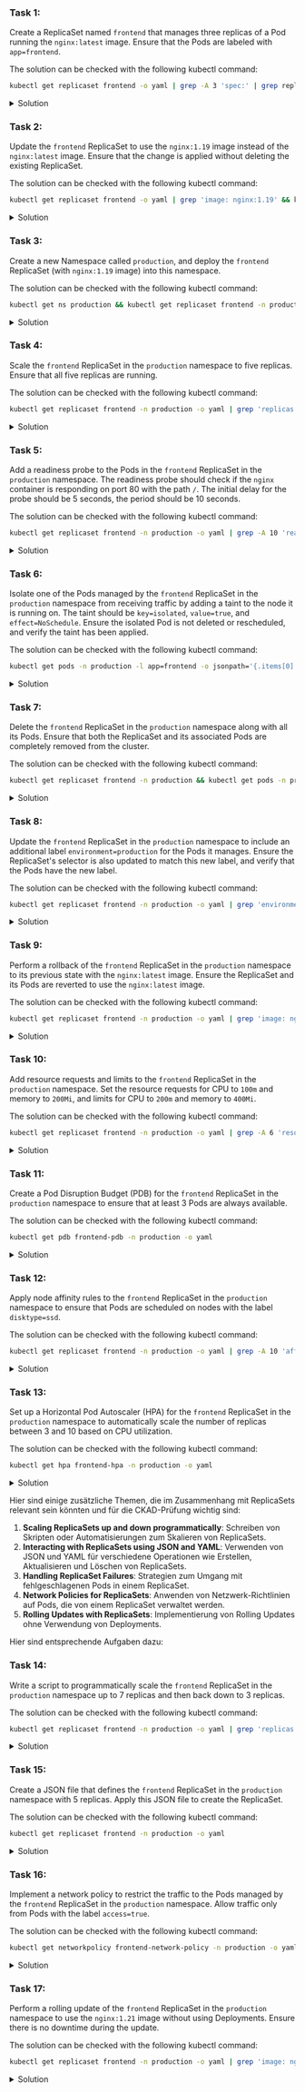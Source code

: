 ### Task 1:

Create a ReplicaSet named `frontend` that manages three replicas of a Pod running the `nginx:latest` image. Ensure that the Pods are labeled with `app=frontend`.

The solution can be checked with the following kubectl command:
```bash
kubectl get replicaset frontend -o yaml | grep -A 3 'spec:' | grep replicas: && kubectl get pods -l app=frontend --field-selector=status.phase=Running | wc -l
```

<details>
<summary>Solution</summary>

```bash
cat <<EOF | kubectl apply -f -
apiVersion: apps/v1
kind: ReplicaSet
metadata:
  name: frontend
spec:
  replicas: 3
  selector:
    matchLabels:
      app: frontend
  template:
    metadata:
      labels:
        app: frontend
    spec:
      containers:
      - name: nginx
        image: nginx:latest
EOF
```
</details>

### Task 2:

Update the `frontend` ReplicaSet to use the `nginx:1.19` image instead of the `nginx:latest` image. Ensure that the change is applied without deleting the existing ReplicaSet.

The solution can be checked with the following kubectl command:
```bash
kubectl get replicaset frontend -o yaml | grep 'image: nginx:1.19' && kubectl get pods -l app=frontend -o jsonpath='{.items[*].spec.containers[*].image}'
```

<details>
<summary>Solution</summary>

```bash
kubectl apply -f - <<EOF
apiVersion: apps/v1
kind: ReplicaSet
metadata:
  name: frontend
spec:
  replicas: 3
  selector:
    matchLabels:
      app: frontend
  template:
    metadata:
      labels:
        app: frontend
    spec:
      containers:
      - name: nginx
        image: nginx:1.19
EOF
```
</details>

### Task 3:

Create a new Namespace called `production`, and deploy the `frontend` ReplicaSet (with `nginx:1.19` image) into this namespace.

The solution can be checked with the following kubectl command:
```bash
kubectl get ns production && kubectl get replicaset frontend -n production -o yaml | grep 'image: nginx:1.19' && kubectl get pods -n production -l app=frontend --field-selector=status.phase=Running | wc -l
```

<details>
<summary>Solution</summary>

```bash
# Create the namespace
kubectl create namespace production

# Deploy the ReplicaSet into the 'production' namespace
cat <<EOF | kubectl apply -f -
apiVersion: apps/v1
kind: ReplicaSet
metadata:
  name: frontend
  namespace: production
spec:
  replicas: 3
  selector:
    matchLabels:
      app: frontend
  template:
    metadata:
      labels:
        app: frontend
    spec:
      containers:
      - name: nginx
        image: nginx:1.19
EOF
```
</details>

### Task 4:

Scale the `frontend` ReplicaSet in the `production` namespace to five replicas. Ensure that all five replicas are running.

The solution can be checked with the following kubectl command:
```bash
kubectl get replicaset frontend -n production -o yaml | grep 'replicas: 5' && kubectl get pods -n production -l app=frontend --field-selector=status.phase=Running | wc -l
```

<details>
<summary>Solution</summary>

```bash
kubectl scale replicaset frontend --replicas=5 -n production
```
</details>

### Task 5:

Add a readiness probe to the Pods in the `frontend` ReplicaSet in the `production` namespace. The readiness probe should check if the `nginx` container is responding on port 80 with the path `/`. The initial delay for the probe should be 5 seconds, the period should be 10 seconds.

The solution can be checked with the following kubectl command:
```bash
kubectl get replicaset frontend -n production -o yaml | grep -A 10 'readinessProbe' && kubectl describe pod -n production -l app=frontend | grep 'Readiness probe'
```

<details>
<summary>Solution</summary>

```bash
cat <<EOF | kubectl apply -f -
apiVersion: apps/v1
kind: ReplicaSet
metadata:
  name: frontend
  namespace: production
spec:
  replicas: 5
  selector:
    matchLabels:
      app: frontend
  template:
    metadata:
      labels:
        app: frontend
    spec:
      containers:
      - name: nginx
        image: nginx:1.19
        readinessProbe:
          httpGet:
            path: /
            port: 80
          initialDelaySeconds: 5
          periodSeconds: 10
EOF
```
</details>

### Task 6:

Isolate one of the Pods managed by the `frontend` ReplicaSet in the `production` namespace from receiving traffic by adding a taint to the node it is running on. The taint should be `key=isolated`, `value=true`, and `effect=NoSchedule`. Ensure the isolated Pod is not deleted or rescheduled, and verify the taint has been applied.

The solution can be checked with the following kubectl command:
```bash
kubectl get pods -n production -l app=frontend -o jsonpath='{.items[0].spec.nodeName}' && kubectl describe node $(kubectl get pods -n production -l app=frontend -o jsonpath='{.items[0].spec.nodeName}') | grep 'isolated=true:NoSchedule'
```

<details>
<summary>Solution</summary>

```bash
# Get the name of one of the pods in the frontend ReplicaSet
POD_NAME=$(kubectl get pods -n production -l app=frontend -o jsonpath='{.items[0].metadata.name}')

# Get the node on which this pod is running
NODE_NAME=$(kubectl get pod $POD_NAME -n production -o jsonpath='{.spec.nodeName}')

# Apply a taint to this node
kubectl taint nodes $NODE_NAME isolated=true:NoSchedule

# The pod should not be deleted or rescheduled since taints don't affect already running pods
```
</details>

### Task 7:

Delete the `frontend` ReplicaSet in the `production` namespace along with all its Pods. Ensure that both the ReplicaSet and its associated Pods are completely removed from the cluster.

The solution can be checked with the following kubectl command:
```bash
kubectl get replicaset frontend -n production && kubectl get pods -n production -l app=frontend
```

<details>
<summary>Solution</summary>

```bash
# Delete the frontend ReplicaSet and its Pods
kubectl delete replicaset frontend -n production

# Verify the ReplicaSet and its Pods are deleted
kubectl get replicaset frontend -n production
kubectl get pods -n production -l app=frontend
```
</details>

### Task 8:

Update the `frontend` ReplicaSet in the `production` namespace to include an additional label `environment=production` for the Pods it manages. Ensure the ReplicaSet's selector is also updated to match this new label, and verify that the Pods have the new label.

The solution can be checked with the following kubectl command:
```bash
kubectl get replicaset frontend -n production -o yaml | grep 'environment: production' && kubectl get pods -n production -l app=frontend -l environment=production
```

<details>
<summary>Solution</summary>

```bash
cat <<EOF | kubectl apply -f -
apiVersion: apps/v1
kind: ReplicaSet
metadata:
  name: frontend
  namespace: production
spec:
  replicas: 5
  selector:
    matchLabels:
      app: frontend
      environment: production
  template:
    metadata:
      labels:
        app: frontend
        environment: production
    spec:
      containers:
      - name: nginx
        image: nginx:1.19
        readinessProbe:
          httpGet:
            path: /
            port: 80
          initialDelaySeconds: 5
          periodSeconds: 10
EOF

# Update existing Pods to include the new label
POD_NAMES=$(kubectl get pods -n production -l app=frontend -o jsonpath='{.items[*].metadata.name}')
for POD in $POD_NAMES; do
  kubectl label pod $POD -n production environment=production --overwrite
done
```
</details>

### Task 9:

Perform a rollback of the `frontend` ReplicaSet in the `production` namespace to its previous state with the `nginx:latest` image. Ensure the ReplicaSet and its Pods are reverted to use the `nginx:latest` image.

The solution can be checked with the following kubectl command:
```bash
kubectl get replicaset frontend -n production -o yaml | grep 'image: nginx:latest' && kubectl get pods -n production -l app=frontend -o jsonpath='{.items[*].spec.containers[*].image}'
```

<details>
<summary>Solution</summary>

```bash
cat <<EOF | kubectl apply -f -
apiVersion: apps/v1
kind: ReplicaSet
metadata:
  name: frontend
  namespace: production
spec:
  replicas: 5
  selector:
    matchLabels:
      app: frontend
      environment: production
  template:
    metadata:
      labels:
        app: frontend
        environment: production
    spec:
      containers:
      - name: nginx
        image: nginx:latest
        readinessProbe:
          httpGet:
            path: /
            port: 80
          initialDelaySeconds: 5
          periodSeconds: 10
EOF
```
</details>

### Task 10:

Add resource requests and limits to the `frontend` ReplicaSet in the `production` namespace. Set the resource requests for CPU to `100m` and memory to `200Mi`, and limits for CPU to `200m` and memory to `400Mi`.

The solution can be checked with the following kubectl command:
```bash
kubectl get replicaset frontend -n production -o yaml | grep -A 6 'resources:'
```

<details>
<summary>Solution</summary>

```bash
cat <<EOF | kubectl apply -f -
apiVersion: apps/v1
kind: ReplicaSet
metadata:
  name: frontend
  namespace: production
spec:
  replicas: 5
  selector:
    matchLabels:
      app: frontend
      environment: production
  template:
    metadata:
      labels:
        app: frontend
        environment: production
    spec:
      containers:
      - name: nginx
        image: nginx:latest
        resources:
          requests:
            cpu: "100m"
            memory: "200Mi"
          limits:
            cpu: "200m"
            memory: "400Mi"
        readinessProbe:
          httpGet:
            path: /
            port: 80
          initialDelaySeconds: 5
          periodSeconds: 10
EOF
```
</details>

### Task 11:

Create a Pod Disruption Budget (PDB) for the `frontend` ReplicaSet in the `production` namespace to ensure that at least 3 Pods are always available.

The solution can be checked with the following kubectl command:
```bash
kubectl get pdb frontend-pdb -n production -o yaml
```

<details>
<summary>Solution</summary>

```bash
cat <<EOF | kubectl apply -f -
apiVersion: policy/v1
kind: PodDisruptionBudget
metadata:
  name: frontend-pdb
  namespace: production
spec:
  minAvailable: 3
  selector:
    matchLabels:
      app: frontend
EOF
```
</details>

### Task 12:

Apply node affinity rules to the `frontend` ReplicaSet in the `production` namespace to ensure that Pods are scheduled on nodes with the label `disktype=ssd`.

The solution can be checked with the following kubectl command:
```bash
kubectl get replicaset frontend -n production -o yaml | grep -A 10 'affinity:'
```

<details>
<summary>Solution</summary>

```bash
cat <<EOF | kubectl apply -f -
apiVersion: apps/v1
kind: ReplicaSet
metadata:
  name: frontend
  namespace: production
spec:
  replicas: 5
  selector:
    matchLabels:
      app: frontend
      environment: production
  template:
    metadata:
      labels:
        app: frontend
        environment: production
    spec:
      affinity:
        nodeAffinity:
          requiredDuringSchedulingIgnoredDuringExecution:
            nodeSelectorTerms:
            - matchExpressions:
              - key: disktype
                operator: In
                values:
                - ssd
      containers:
      - name: nginx
        image: nginx:latest
        resources:
          requests:
            cpu: "100m"
            memory: "200Mi"
          limits:
            cpu: "200m"
            memory: "400Mi"
        readinessProbe:
          httpGet:
            path: /
            port: 80
          initialDelaySeconds: 5
          periodSeconds: 10
EOF
```
</details>

### Task 13:

Set up a Horizontal Pod Autoscaler (HPA) for the `frontend` ReplicaSet in the `production` namespace to automatically scale the number of replicas between 3 and 10 based on CPU utilization.

The solution can be checked with the following kubectl command:
```bash
kubectl get hpa frontend-hpa -n production -o yaml
```

<details>
<summary>Solution</summary>

```bash
kubectl autoscale rs frontend --cpu-percent=50 --min=3 --max=10 -n production
```
</details>

Hier sind einige zusätzliche Themen, die im Zusammenhang mit ReplicaSets relevant sein könnten und für die CKAD-Prüfung wichtig sind:

1. **Scaling ReplicaSets up and down programmatically**: Schreiben von Skripten oder Automatisierungen zum Skalieren von ReplicaSets.
2. **Interacting with ReplicaSets using JSON and YAML**: Verwenden von JSON und YAML für verschiedene Operationen wie Erstellen, Aktualisieren und Löschen von ReplicaSets.
3. **Handling ReplicaSet Failures**: Strategien zum Umgang mit fehlgeschlagenen Pods in einem ReplicaSet.
4. **Network Policies for ReplicaSets**: Anwenden von Netzwerk-Richtlinien auf Pods, die von einem ReplicaSet verwaltet werden.
5. **Rolling Updates with ReplicaSets**: Implementierung von Rolling Updates ohne Verwendung von Deployments.

Hier sind entsprechende Aufgaben dazu:

### Task 14:

Write a script to programmatically scale the `frontend` ReplicaSet in the `production` namespace up to 7 replicas and then back down to 3 replicas.

The solution can be checked with the following kubectl command:
```bash
kubectl get replicaset frontend -n production -o yaml | grep 'replicas:'
```

<details>
<summary>Solution</summary>

```bash
# Scale up to 7 replicas
kubectl scale replicaset frontend --replicas=7 -n production

# Wait for a few seconds to allow scaling to take effect
sleep 5

# Scale back down to 3 replicas
kubectl scale replicaset frontend --replicas=3 -n production
```
</details>

### Task 15:

Create a JSON file that defines the `frontend` ReplicaSet in the `production` namespace with 5 replicas. Apply this JSON file to create the ReplicaSet.

The solution can be checked with the following kubectl command:
```bash
kubectl get replicaset frontend -n production -o yaml
```

<details>
<summary>Solution</summary>

```bash
# Create the JSON file
cat <<EOF > frontend-replicaset.json
{
  "apiVersion": "apps/v1",
  "kind": "ReplicaSet",
  "metadata": {
    "name": "frontend",
    "namespace": "production"
  },
  "spec": {
    "replicas": 5,
    "selector": {
      "matchLabels": {
        "app": "frontend",
        "environment": "production"
      }
    },
    "template": {
      "metadata": {
        "labels": {
          "app": "frontend",
          "environment": "production"
        }
      },
      "spec": {
        "containers": [
          {
            "name": "nginx",
            "image": "nginx:latest",
            "resources": {
              "requests": {
                "cpu": "100m",
                "memory": "200Mi"
              },
              "limits": {
                "cpu": "200m",
                "memory": "400Mi"
              }
            },
            "readinessProbe": {
              "httpGet": {
                "path": "/",
                "port": 80
              },
              "initialDelaySeconds": 5,
              "periodSeconds": 10
            }
          }
        ]
      }
    }
  }
}
EOF

# Apply the JSON file
kubectl apply -f frontend-replicaset.json
```
</details>

### Task 16:

Implement a network policy to restrict the traffic to the Pods managed by the `frontend` ReplicaSet in the `production` namespace. Allow traffic only from Pods with the label `access=true`.

The solution can be checked with the following kubectl command:
```bash
kubectl get networkpolicy frontend-network-policy -n production -o yaml
```

<details>
<summary>Solution</summary>

```bash
cat <<EOF | kubectl apply -f -
apiVersion: networking.k8s.io/v1
kind: NetworkPolicy
metadata:
  name: frontend-network-policy
  namespace: production
spec:
  podSelector:
    matchLabels:
      app: frontend
  ingress:
  - from:
    - podSelector:
        matchLabels:
          access: "true"
    ports:
    - protocol: TCP
      port: 80
EOF
```
</details>

### Task 17:

Perform a rolling update of the `frontend` ReplicaSet in the `production` namespace to use the `nginx:1.21` image without using Deployments. Ensure there is no downtime during the update.

The solution can be checked with the following kubectl command:
```bash
kubectl get replicaset frontend -n production -o yaml | grep 'image: nginx:1.21' && kubectl get pods -n production -l app=frontend -o jsonpath='{.items[*].spec.containers[*].image}'
```

<details>
<summary>Solution</summary>

```bash
# Step 1: Scale up the ReplicaSet to add new replicas with the new image
cat <<EOF | kubectl apply -f -
apiVersion: apps/v1
kind: ReplicaSet
metadata:
  name: frontend
  namespace: production
spec:
  replicas: 8 # Increase the replicas to handle new Pods
  selector:
    matchLabels:
      app: frontend
      environment: production
  template:
    metadata:
      labels:
        app: frontend
        environment: production
    spec:
      containers:
      - name: nginx
        image: nginx:1.21
        resources:
          requests:
            cpu: "100m"
            memory: "200Mi"
          limits:
            cpu: "200m"
            memory: "400Mi"
        readinessProbe:
          httpGet:
            path: /
            port: 80
          initialDelaySeconds: 5
          periodSeconds: 10
EOF

# Wait for new Pods to be ready
sleep 30

# Step 2: Scale down the old Pods
kubectl scale replicaset frontend --replicas=5 -n production
```
</details>
